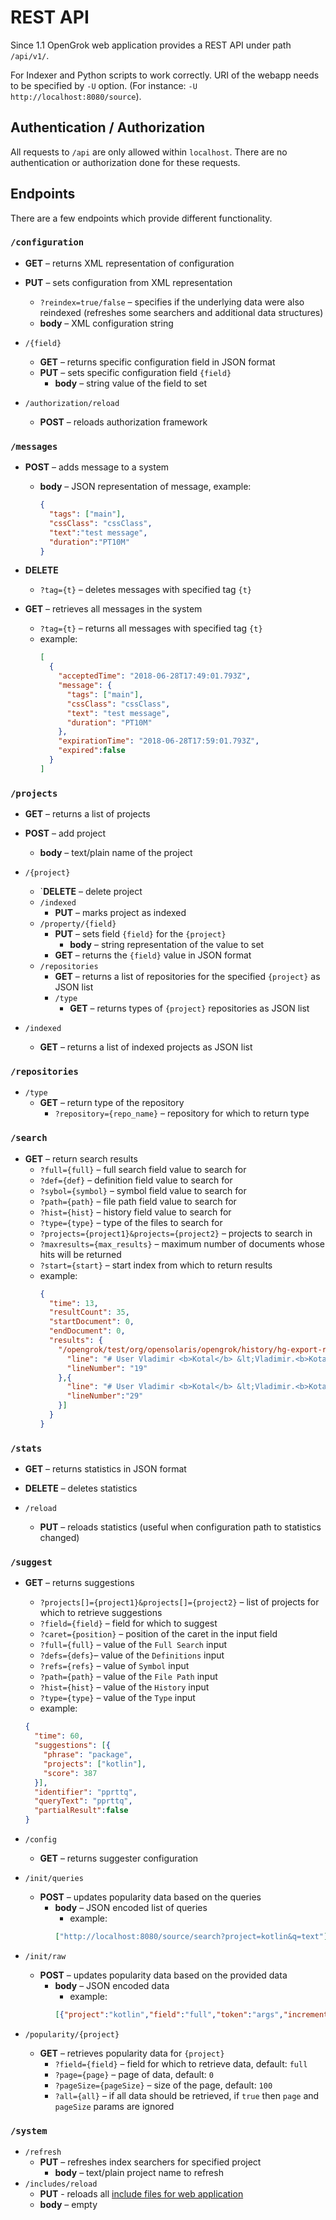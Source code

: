 # REST API

Since 1.1 OpenGrok web application provides a REST API under path `/api/v1/`.

For Indexer and Python scripts to work correctly. URI of the webapp needs to be specified by `-U` option. (For instance: `-U http://localhost:8080/source`).

## Authentication / Authorization
All requests to `/api` are only allowed within `localhost`. There are no authentication or authorization done for these requests.

## Endpoints
There are a few endpoints which provide different functionality.

### `/configuration`

* **GET** – returns XML representation of configuration

* **PUT** – sets configuration from XML representation
  * `?reindex=true/false` – specifies if the underlying data were also reindexed (refreshes some searchers and additional data structures)
  * **body** – XML configuration string

* `/{field}`
  * **GET** – returns specific configuration field in JSON format
  * **PUT** – sets specific configuration field `{field}`
    * **body** – string value of the field to set

* `/authorization/reload`
  * **POST** – reloads authorization framework

### `/messages`

* **POST** – adds message to a system
  * **body** – JSON representation of message, example:
    ```json
    {
      "tags": ["main"],
      "cssClass": "cssClass",
      "text":"test message",
      "duration":"PT10M"
    }
    ```

* **DELETE**
  * `?tag={t}` – deletes messages with specified tag `{t}`

* **GET** – retrieves all messages in the system
  * `?tag={t}` – returns all messages with specified tag `{t}`
  * example:
    ```json
    [
      {
        "acceptedTime": "2018-06-28T17:49:01.793Z",
        "message": {
          "tags": ["main"],
          "cssClass": "cssClass",
          "text": "test message",
          "duration": "PT10M"
        },
        "expirationTime": "2018-06-28T17:59:01.793Z",
        "expired":false
      }
    ]
    ```

### `/projects`

* **GET** – returns a list of projects

* **POST** – add project
  * **body** – text/plain name of the project

* `/{project}`
  * `**DELETE** – delete project
  * `/indexed`
    * **PUT** – marks project as indexed
  * `/property/{field}`
    * **PUT** – sets field `{field}` for the `{project}`
      * **body** – string representation of the value to set
    * **GET** – returns the `{field}` value in JSON format
  * `/repositories`
    * **GET** – returns a list of repositories for the specified `{project}` as JSON list
    * `/type`
      * **GET** – returns types of `{project}` repositories as JSON list

* `/indexed`
  * **GET** – returns a list of indexed projects as JSON list

### `/repositories`
* `/type`
  * **GET** – return type of the repository
    * `?repository={repo_name}` – repository for which to return type

### `/search`
* **GET** – return search results
  * `?full={full}` – full search field value to search for
  * `?def={def}` – definition field value to search for
  * `?sybol={symbol}` – symbol field value to search for
  * `?path={path}` – file path field value to search for
  * `?hist={hist}` – history field value to search for
  * `?type={type}` – type of the files to search for
  * `?projects={project1}&projects={project2}` – projects to search in
  * `?maxresults={max_results}` – maximum number of documents whose hits will be returned
  * `?start={start}` – start index from which to return results
  * example:
    ```json
    {
      "time": 13,
      "resultCount": 35,
      "startDocument": 0,
      "endDocument": 0,
      "results": {
        "/opengrok/test/org/opensolaris/opengrok/history/hg-export-renamed.txt": [{
          "line": "# User Vladimir <b>Kotal</b> &lt;Vladimir.<b>Kotal</b>@oracle.com&gt;",
          "lineNumber": "19"
        },{
          "line": "# User Vladimir <b>Kotal</b> &lt;Vladimir.<b>Kotal</b>@oracle.com&gt;",
          "lineNumber":"29"
        }]
      }
    }
    ```

### `/stats`
* **GET** – returns statistics in JSON format
  
* **DELETE** – deletes statistics

* `/reload`
  * **PUT** – reloads statistics (useful when configuration path to statistics changed)

### `/suggest`

* **GET** – returns suggestions
  * `?projects[]={project1}&projects[]={project2}` – list of projects for which to retrieve suggestions
  * `?field={field}` – field for which to suggest
  * `?caret={position}` – position of the caret in the input field
  * `?full={full}` – value of the `Full Search` input
  * `?defs={defs}`– value of the `Definitions` input
  * `?refs={refs}` – value of `Symbol` input
  * `?path={path}` – value of the `File Path` input
  * `?hist={hist}` – value of the `History` input
  * `?type={type}` – value of the `Type` input
  * example:
  ```json
  {
    "time": 60,
    "suggestions": [{
      "phrase": "package",
      "projects": ["kotlin"],
      "score": 387
    }],
    "identifier": "pprttq",
    "queryText": "pprttq",
    "partialResult":false
  }
  ```

* `/config`
  * **GET** – returns suggester configuration

* `/init/queries`
  * **POST** – updates popularity data based on the queries
    * **body** – JSON encoded list of queries
      * example:
      ```json
      ["http://localhost:8080/source/search?project=kotlin&q=text"]
      ```

* `/init/raw`
  * **POST** – updates popularity data based on the provided data
    * **body** – JSON encoded data
      * example:
      ```json
      [{"project":"kotlin","field":"full","token":"args","increment":100}]
      ```
* `/popularity/{project}`
  * **GET** – retrieves popularity data for `{project}`
    * `?field={field}` – field for which to retrieve data, default: `full`
    * `?page={page}` – page of data, default: `0`
    * `?pageSize={pageSize}` – size of the page, default: `100`
    * `?all={all}` – if all data should be retrieved, if `true` then `page` and `pageSize` params are ignored
### `/system`

* `/refresh`
  * **PUT** – refreshes index searchers for specified project
    * **body** – text/plain project name to refresh
* `/includes/reload`
   * **PUT** - reloads all [include files for web application](/OpenGrok/OpenGrok/wiki/Webapp-configuration#include-files)
    * **body** – empty